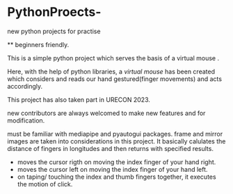 # PythonProects-
 new python projects for practise 
 
 ** beginners friendly.
 
 
 
 This is a simple python project which serves the basis of a virtual mouse .
 
 Here, with the help of python libraries, a *virtual mouse* has been created
 which considers and reads our hand gestured(finger movements)
 and acts accordingly.
 
 This project has also taken part in URECON 2023.
 
 new contributors are always welcomed to make new features and for modification.
 
 
 must be familiar with mediapipe and pyautogui packages.
 frame and mirror images are taken into considerations in this project.
 It basically calulates the distance of fingers in longitudes and then returns with specified results.
 
 * moves the cursor rigth on moving the index finger of your hand right.
 * moves the cursor left on moving the index finger of your hand left.
 * on taping/ touching the index and thumb fingers together, it executes the motion of click.
 

